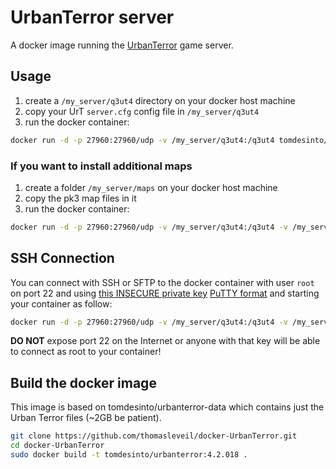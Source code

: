 UrbanTerror server
==================

A docker image running the [UrbanTerror](http://urbanterror.info) game server.


Usage
-----

1. create a `/my_server/q3ut4` directory on your docker host machine
2. copy your UrT `server.cfg` config file in `/my_server/q3ut4`
4. run the docker container:

```bash
docker run -d -p 27960:27960/udp -v /my_server/q3ut4:/q3ut4 tomdesinto/urbanterror:4.2.018
```

### If you want to install additional maps

1. create a folder `/my_server/maps` on your docker host machine
2. copy the pk3 map files in it
4. run the docker container:

```bash
docker run -d -p 27960:27960/udp -v /my_server/q3ut4:/q3ut4 -v /my_server/maps:/maps tomdesinto/urbanterror:4.2.018
```

SSH Connection
--------------

You can connect with SSH or SFTP to the docker container with user `root` on port 22 and using [this INSECURE private key](http://bit.ly/1hc36Ii) [PuTTY format](http://bit.ly/NfDhxG) and starting your container as follow:

```bash
docker run -d -p 27960:27960/udp -v /my_server/q3ut4:/q3ut4 -v /my_server/maps:/maps tomdesinto/urbanterror:4.2.018 /sbin/my_init --enable-insecure-key
```
   
   
**DO NOT** expose port 22 on the Internet or anyone with that key will be able to connect as root to your container!                             


Build the docker image
----------------------

This image is based on tomdesinto/urbanterror-data which contains just the Urban Terror files (~2GB be patient).

```bash
git clone https://github.com/thomasleveil/docker-UrbanTerror.git
cd docker-UrbanTerror
sudo docker build -t tomdesinto/urbanterror:4.2.018 .
```

